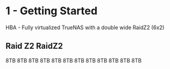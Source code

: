 # 1 - Getting Started

HBA - Fully virtualized TrueNAS with a double wide RaidZ2 (6x2)

## Raid Z2              RaidZ2

8TB                     8TB
8TB                     8TB
8TB                     8TB
8TB                     8TB
8TB                     8TB
8TB                     8TB